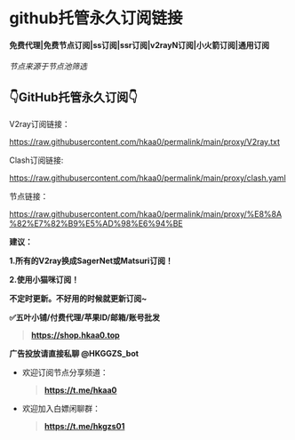 # github托管永久订阅链接
#### 免费代理|免费节点订阅|ss订阅|ssr订阅|v2rayN订阅|小火箭订阅|通用订阅

*节点来源于节点池筛选*

## 👇GitHub托管永久订阅👇
<a>V2ray订阅链接：

https://raw.githubusercontent.com/hkaa0/permalink/main/proxy/V2ray.txt

Clash订阅链接:

https://raw.githubusercontent.com/hkaa0/permalink/main/proxy/clash.yaml

节点链接：

https://raw.githubusercontent.com/hkaa0/permalink/main/proxy/%E8%8A%82%E7%82%B9%E5%AD%98%E6%94%BE</a>

<b>建议：

1.所有的V2ray换成SagerNet或Matsuri订阅！

2.使用小猫咪订阅！</b>                      

**不定时更新。不好用的时候就更新订阅~**

**✅五叶小铺/付费代理/苹果ID/邮箱/账号批发**

>**https://shop.hkaa0.top**

**广告投放请直接私聊 @HKGGZS_bot**

- 欢迎订阅节点分享频道：
  >**https://t.me/hkaa0**

- 欢迎加入白嫖闲聊群：
  >**https://t.me/hkgzs01**
